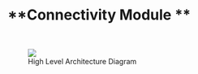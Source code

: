 # **Connectivity Module ** 

<p style="page-break-after: always;">&nbsp;</p>

<figure>
<img src="../../../assets/Connectivity-SMSWakeup.png" />
<figcaption>High Level Architecture Diagram</figcaption>
</figure>